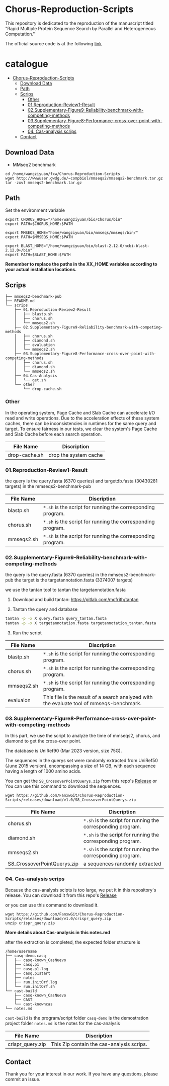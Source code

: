 # Chorus-Reproduction-Scripts
This repository is dedicated to the reproduction of the manuscript titled "Rapid Multiple Protein Sequence Search by Parallel and Heterogeneous Computation."

The official source code is at the following [link](https://github.com/Bio-Acc/Chorus)

catalogue
=================

   * [Chorus-Reproduction-Scripts](#chorus-reproduction-scripts)
      * [Download Data](#download-data)
      * [Path](#path)
      * [Scrips](#scrips)
         * [Other](#other)
         * [01.Reproduction-Review1-Result](#01reproduction-review1-result)
         * [02.Supplementary-Figure9-Reliability-benchmark-with-competing-methods](#02supplementary-figure9-reliability-benchmark-with-competing-methods)
         * [03.Supplementary-Figure8-Performance-cross-over-point-with-competing-methods](#03supplementary-figure8-performance-cross-over-point-with-competing-methods)
         * [04. Cas-analysis scrips](#04-cas-analysis-scrips)
      * [Contact](#contact)

## Download Data

* MMseq2 benchmark
```
cd /home/wangziyuan/fxw/Chorus-Reproduction-Scripts
wget http://wwwuser.gwdg.de/~compbiol/mmseqs2/mmseqs2-benchmark.tar.gz
tar -zxvf mmseqs2-benchmark.tar.gz
```

## Path

Set the environment variable
```
export CHORUS_HOME="/home/wangziyuan/bio/Chorus/bin"
export PATH=$CHORUS_HOME:$PATH

export MMSEQS_HOME="home/wangziyuan/bio/mmseqs/mmseqs/bin/"
export PATH=$MMSEQS_HOME:$PATH

export BLAST_HOME="/home/wangziyuan/bio/blast-2.12.0/ncbi-blast-2.12.0+/bin"
export PATH=$BLAST_HOME:$PATH
```
**Remember to replace the paths in the XX_HOME variables according to your actual installation locations.**
## Scrips
```
├── mmseqs2-benchmark-pub
├── README.md
└── scrips
    ├── 01.Reproduction-Review2-Result
    │   ├── blastp.sh
    │   ├── chorus.sh
    │   └── mmseqs2.sh
    ├── 02.Supplementary-Figure9-Reliability-benchmark-with-competing-methods
    │   ├── chorus.sh
    │   ├── diamond.sh
    │   ├── evaluation
    │   └── mmseqs2.sh
    ├── 03.Supplementary-Figure8-Performance-cross-over-point-with-competing-methods
    │   ├── chorus.sh
    │   ├── diamond.sh
    │   └── mmseqs2.sh
    ├── 04.Cas-Analysis
    │   └── get.sh
    └── other
        └── drop-cache.sh
```
### Other
In the operating system, Page Cache and Slab Cache can accelerate I/O read and write operations.  Due to the acceleration effects of these system caches, there can be inconsistencies in runtimes for the same query and target.  To ensure fairness in our tests, we clear the system's Page Cache and Slab Cache before each search operation.

|File Name|Discription|
|-|-|
|drop-cache.sh|drop the system cache|

### 01.Reproduction-Review1-Result
the query is the query.fasta (6370 queries) and targetdb.fasta (30430281 targets) in the mmseqs2-benchmark-pub

|File Name|Discription|
|-|-|
|blastp.sh|`*.sh` is the script for running the corresponding program.|
|chorus.sh|`*.sh` is the script for running the corresponding program.|
|mmseqs2.sh|`*.sh` is the script for running the corresponding program.|



### 02.Supplementary-Figure9-Reliability-benchmark-with-competing-methods

the query is the query.fasta (6370 queries) in the  mmseqs2-benchmark-pub
the target is the targetannotation.fasta (3374007 targets)

we use the tantan tool to tantan the targetannotation.fasta
1. Download and build tantan: https://gitlab.com/mcfrith/tantan

2. Tantan the query and database 

```bash
tantan -p -x X query.fasta query_tantan.fasta
tantan -p -x X targetannotation.fasta targetannotation_tantan.fasta
```

3. Run the script

|File Name|Discription|
|-|-|
|blastp.sh|`*.sh` is the script for running the corresponding program.|
|chorus.sh|`*.sh` is the script for running the corresponding program.|
|mmseqs2.sh|`*.sh` is the script for running the corresponding program.|
|evaluaion|This file is the result of a search analyzed with the evaluate tool of mmseqs-benchmark.|

### 03.Supplementary-Figure8-Performance-cross-over-point-with-competing-methods
In this part, we use the script to analyze the time of mmseqs2, chorus, and diamond to get the cross-over point.

The database is UniRef90 (Mar 2023 version, size 75G). 

The sequences in the querys set were randomly extracted from UniRef50 (June 2015 version), encompassing a size of 14 GB, with each sequence having a length of 1000 amino acids. 


You can get the `S8_CrossoverPointQuerys.zip` from this repo's [Release](https://github.com/FanxwGit/Chorus-Reproduction-Scripts/releases/tag/v1.0)
or You can use this command to download the sequences.
```
wget https://github.com/FanxwGit/Chorus-Reproduction-Scripts/releases/download/v1.0/S8_CrossoverPointQuerys.zip
```


|File Name|Discription|
|-|-|
|chorus.sh|`*.sh` is the script for running the corresponding program.|
|diamond.sh|`*.sh` is the script for running the corresponding program.|
|mmseqs2.sh|`*.sh` is the script for running the corresponding program.|
|S8_CrossoverPointQuerys.zip|a sequences randomly extracted|


### 04. Cas-analysis scrips

Because the cas-analysis scipts is too large, we put it in this repository's release. You can download it from this repo's [Release](https://github.com/FanxwGit/Chorus-Reproduction-Scripts/releases/tag/v1.0)

or you can use this command to download it.
```
wget https://github.com/FanxwGit/Chorus-Reproduction-Scripts/releases/download/v1.0/crispr_query.zip
unzip crispr_query.zip
```

**More details about Cas-analysis in this notes.md**

after the extraction is completed, the expected folder structure is 
```
/home/username
├── casq-demo.casq
│   ├── casq-known_CasNuevo
│   ├── casq.p1
│   ├── casq.p1.log
│   ├── casq.p1start
│   ├── notes
│   ├── run.initOrf.log
│   └── run.initOrf.sh
└── cast-build
    ├── casq-known_CasNuevo
    ├── CAST
    └── cast-knowncas
└── notes.md
```

`cast-build` is the program/script folder
`casq-demo` is the demostration project folder
`notes.md` is the notes for the cas-analysis



|File Name|Discription|
|-|-|
|crispr_query.zip|This Zip contain the cas-analysis scrips.|


## Contact
Thank you for your interest in our work.
If you have any questions, please commit an issue.